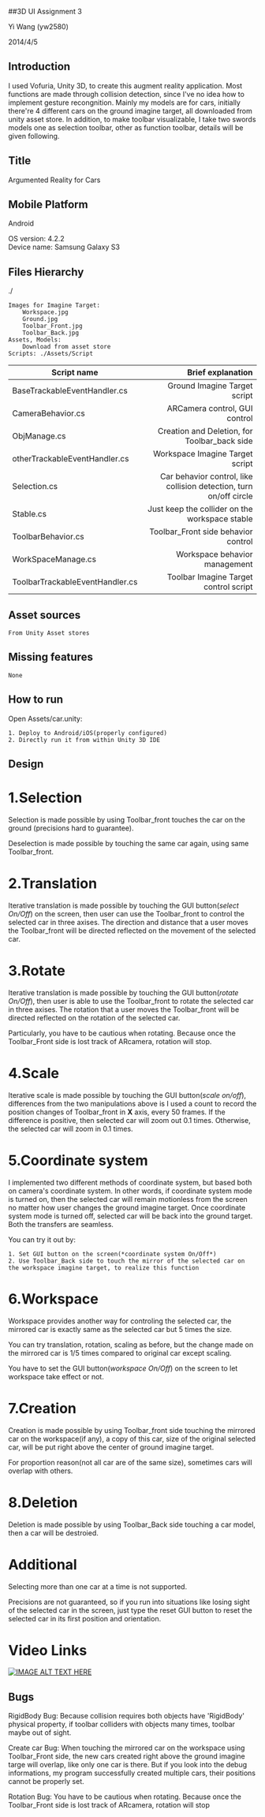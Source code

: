 ##3D UI Assignment 3

Yi Wang (yw2580)

2014/4/5

## Introduction
I used Vofuria, Unity 3D, to create this augment reality application. Most functions are made through collision detection, since I've no idea how to implement gesture recongnition. Mainly my models are for cars, initially there're 4 different cars on the ground imagine target, all downloaded from unity asset store. In addition, to make toolbar visualizable, I take two swords models one as selection toolbar, other as function toolbar, details will be given following.

## Title
Argumented Reality for Cars 

## Mobile Platform

Android

OS version:
	4.2.2	
Device name:
	Samsung Galaxy S3

## Files Hierarchy
./

	Images for Imagine Target:
		Workspace.jpg
		Ground.jpg
		Toolbar_Front.jpg
		Toolbar_Back.jpg
	Assets, Models:
		Download from asset store
	Scripts: ./Assets/Script

| Script name | Brief explanation |
| ------------- | -------------:|
| BaseTrackableEventHandler.cs | Ground Imagine Target script |
| CameraBehavior.cs | ARCamera control, GUI control |
| ObjManage.cs | Creation and Deletion, for Toolbar_back side |
| otherTrackableEventHandler.cs | Workspace Imagine Target script |
| Selection.cs | Car behavior control, like collision detection, turn on/off circle | 
| Stable.cs | Just keep the collider on the workspace stable | 
| ToolbarBehavior.cs | Toolbar_Front side behavior control |
| WorkSpaceManage.cs | Workspace behavior management |
| ToolbarTrackableEventHandler.cs | Toolbar Imagine Target control script |

## Asset sources
	From Unity Asset stores

## Missing features
	None


## How to run	

Open Assets/car.unity:

	1. Deploy to Android/iOS(properly configured)
	2. Directly run it from within Unity 3D IDE

## Design

# 1.Selection
Selection is made possible by using Toolbar_front touches the car on the ground (precisions hard to guarantee).
	
Deselection is made possible by touching the same car again, using same Toolbar_front.
# 2.Translation 
Iterative translation is made possible by touching the GUI button(*select On/Off*) on the screen, then user can use the Toolbar_front to control the selected car in three axises. The direction and distance that a user moves the Toolbar_front will be directed reflected on the movement of the selected car.

# 3.Rotate
Iterative translation is made possible by touching the GUI button(*rotate On/Off*), then user is able to use the Toolbar_front to rotate the selected car in three axises. The rotation that a user moves the Toolbar_front will be directed reflected on the rotation of the selected car.

Particularly, you have to be cautious when rotating. Because once the Toolbar_Front side is lost track of ARcamera, rotation will stop.

# 4.Scale
Iterative scale is made possible by touching the GUI button(*scale on/off*), differences from the two manipulations above is I used a count to record the position changes of Toolbar_front in **X** axis, every 50 frames. If the difference is positive, then selected car will zoom out 0.1 times. Otherwise, the selected car will zoom in 0.1 times.

# 5.Coordinate system
I implemented two different methods of coordinate system, but based both on camera's coordinate system. In other words, if coordinate system mode is turned on, then the selected car will remain motionless from the screen no matter how user changes the ground imagine target. Once coordinate system mode is turned off, selected car will be back into the ground target. Both the transfers are seamless.

You can try it out by:

	1. Set GUI button on the screen(*coordinate system On/Off*)
	2. Use Toolbar_Back side to touch the mirror of the selected car on the workspace imagine target, to realize this function
# 6.Workspace

Workspace provides another way for controling the selected car, the mirrored car is exactly same as the selected car but 5 times the size.

You can try translation, rotation, scaling as before, but the change made on the mirrored car is 1/5 times compared to original car except scaling.

You have to set the GUI button(*workspace On/Off*) on the screen to let workspace take effect or not.

# 7.Creation

Creation is made possible by using Toolbar_front side touching the mirrored car on the workspace(if any), a copy of this car, size of the original selected car, will be put right above the center of ground imagine target.

For proportion reason(not all car are of the same size), sometimes cars will overlap with others.

# 8.Deletion
Deletion is made possible by using Toolbar_Back side touching a car model, then a car will be destroied.

# Additional 

Selecting more than one car at a time is not supported.

Precisions are not guaranteed, so if you run into situations like losing sight of the selected car in the screen, just type the reset GUI button to reset the selected car in its first position and orientation.

# Video Links
[![IMAGE ALT TEXT HERE](http://img.youtube.com/vi/p-iVYBz61Fo/0.jpg)](http://www.youtube.com/watch?v=p-iVYBz61Fo)

## Bugs 

RigidBody Bug:
	Because collision requires both objects have 'RigidBody' physical property, if toolbar colliders with objects many times, toolbar maybe out of sight.

Create car Bug:
	When touching the mirrored car on the workspace using Toolbar_Front side, the new cars created right above the ground imagine targe will overlap, like only one car is there. But if you look into the debug informations, my program successfully created multiple cars, their positions cannot be properly set.

Rotation Bug:
	You have to be cautious when rotating. Because once the Toolbar_Front side is lost track of ARcamera, rotation will stop


